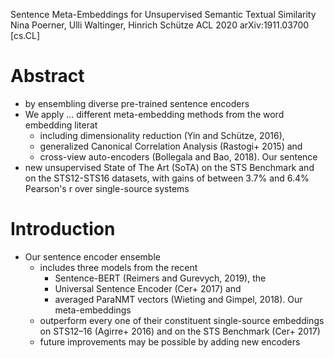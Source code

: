 Sentence Meta-Embeddings for Unsupervised Semantic Textual Similarity
Nina Poerner, Ulli Waltinger, Hinrich Schütze
ACL 2020 arXiv:1911.03700 [cs.CL]

# Abstract

* by ensembling diverse pre-trained sentence encoders
* We apply ... different meta-embedding methods from the word embedding literat
  * including dimensionality reduction (Yin and Schütze, 2016),
  * generalized Canonical Correlation Analysis (Rastogi+ 2015) and
  * cross-view auto-encoders (Bollegala and Bao, 2018). Our sentence
* new unsupervised State of The Art (SoTA) on the STS Benchmark and on the
  STS12-STS16 datasets, with gains of between 3.7% and 6.4% Pearson's r over
  single-source systems

# Introduction

* Our sentence encoder ensemble
  * includes three models from the recent
    * Sentence-BERT (Reimers and Gurevych, 2019), the
    * Universal Sentence Encoder (Cer+ 2017) and
    * averaged ParaNMT vectors (Wieting and Gimpel, 2018).  Our meta-embeddings
  * outperform every one of their constituent single-source embeddings on
    STS12–16 (Agirre+ 2016) and on the STS Benchmark (Cer+ 2017)
  * future improvements may be possible by adding new encoders
